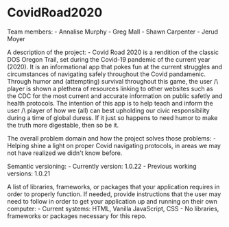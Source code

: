 # CovidRoad2020

Team members: 
    - Annalise Murphy
    - Greg Mall
    - Shawn Carpenter
    - Jerud Moyer

A description of the project:
    - Covid Road 2020 is a rendition of the classic DOS Oregon Trail, set during the Covid-19 pandemic of the current year (2020). It is an informational app that pokes fun at the current struggles and circumstances of navigating safely throughout the Covid pandamenic. Through humor and (attempting) survival throughout this game, the user /\ player is shown a plethera of resources linking to other websites such as the CDC for the most current and accurate information on public safetly and health protocols. The intention of this app is to help teach and inform the user /\ player of how we (all) can best upholding our civic responsibility during a time of global duress. If it just so happens to need humor to make the truth more digestable, then so be it. 

The overall problem domain and how the project solves those problems:
    - Helping shine a light on proper Covid navigating protocols, in areas we may not have realized we didn't know before. 

Semantic versioning:
    - Currently version: 1.0.22
    - Previous working versions: 1.0.21

A list of libraries, frameworks, or packages that your application requires in order to properly function. If needed, provide instructions that the user may need to follow in order to get your application up and running on their own computer:
    - Current systems: HTML, Vanilla JavaScript, CSS
    - No libraries, frameworks or packages necessary for this repo.

